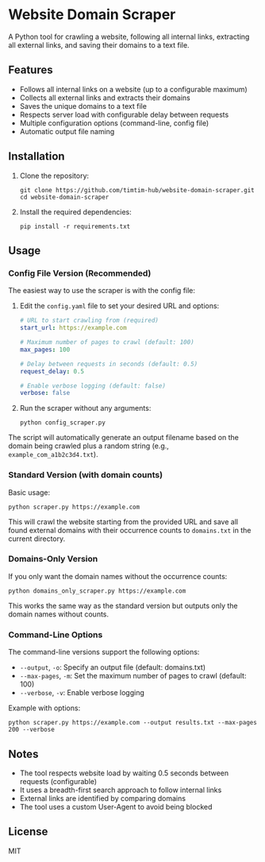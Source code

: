 # Website Domain Scraper

A Python tool for crawling a website, following all internal links, extracting all external links, and saving their domains to a text file.

## Features

- Follows all internal links on a website (up to a configurable maximum)
- Collects all external links and extracts their domains
- Saves the unique domains to a text file
- Respects server load with configurable delay between requests
- Multiple configuration options (command-line, config file)
- Automatic output file naming

## Installation

1. Clone the repository:
   ```
   git clone https://github.com/timtim-hub/website-domain-scraper.git
   cd website-domain-scraper
   ```

2. Install the required dependencies:
   ```
   pip install -r requirements.txt
   ```

## Usage

### Config File Version (Recommended)

The easiest way to use the scraper is with the config file:

1. Edit the `config.yaml` file to set your desired URL and options:
   ```yaml
   # URL to start crawling from (required)
   start_url: https://example.com
   
   # Maximum number of pages to crawl (default: 100)
   max_pages: 100
   
   # Delay between requests in seconds (default: 0.5)
   request_delay: 0.5
   
   # Enable verbose logging (default: false)
   verbose: false
   ```

2. Run the scraper without any arguments:
   ```
   python config_scraper.py
   ```

The script will automatically generate an output filename based on the domain being crawled plus a random string (e.g., `example_com_a1b2c3d4.txt`).

### Standard Version (with domain counts)

Basic usage:
```
python scraper.py https://example.com
```

This will crawl the website starting from the provided URL and save all found external domains with their occurrence counts to `domains.txt` in the current directory.

### Domains-Only Version

If you only want the domain names without the occurrence counts:
```
python domains_only_scraper.py https://example.com
```

This works the same way as the standard version but outputs only the domain names without counts.

### Command-Line Options

The command-line versions support the following options:
- `--output`, `-o`: Specify an output file (default: domains.txt)
- `--max-pages`, `-m`: Set the maximum number of pages to crawl (default: 100)
- `--verbose`, `-v`: Enable verbose logging

Example with options:
```
python scraper.py https://example.com --output results.txt --max-pages 200 --verbose
```

## Notes

- The tool respects website load by waiting 0.5 seconds between requests (configurable)
- It uses a breadth-first search approach to follow internal links
- External links are identified by comparing domains
- The tool uses a custom User-Agent to avoid being blocked

## License

MIT 